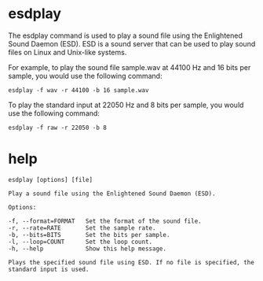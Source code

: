 # esdplay

The esdplay command is used to play a sound file using the Enlightened Sound Daemon (ESD). ESD is a sound server that can be used to play sound files on Linux and Unix-like systems.

For example, to play the sound file sample.wav at 44100 Hz and 16 bits per sample, you would use the following command:

`esdplay -f wav -r 44100 -b 16 sample.wav`

To play the standard input at 22050 Hz and 8 bits per sample, you would use the following command:

`esdplay -f raw -r 22050 -b 8`


# help 

```
esdplay [options] [file]

Play a sound file using the Enlightened Sound Daemon (ESD).

Options:

-f, --format=FORMAT   Set the format of the sound file.
-r, --rate=RATE       Set the sample rate.
-b, --bits=BITS       Set the bits per sample.
-l, --loop=COUNT      Set the loop count.
-h, --help            Show this help message.

Plays the specified sound file using ESD. If no file is specified, the standard input is used.

```

